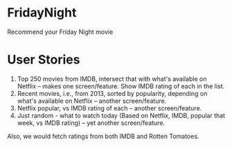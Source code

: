 FridayNight
===========

Recommend your Friday Night movie


# User Stories

1. Top 250 movies from IMDB, intersect that with what's available on Netflix – makes one screen/feature. Show IMDB rating of each in the list.
2. Recent movies, i.e., from 2013, sorted by popularity, depending on what's available on Netflix – another screen/feature.
3. Netflix popular, vs IMDB rating of each – another screen/feature.
4. Just random - what to watch today (Based on Netflix, IMDB, popular that week, vs IMDB rating) – yet another screen/feature.

  Also, we would fetch ratings from both IMDB and Rotten Tomatoes.
